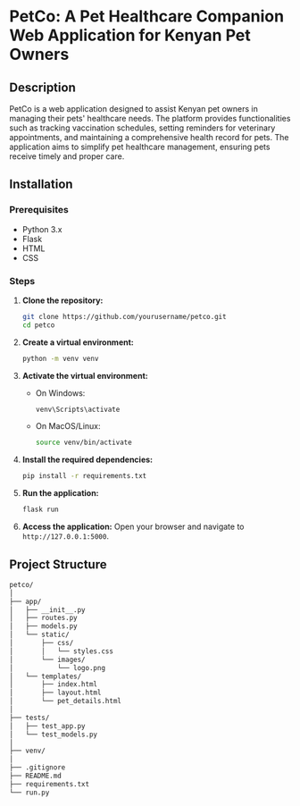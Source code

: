 # PetCo: A Pet Healthcare Companion Web Application for Kenyan Pet Owners

## Description
PetCo is a web application designed to assist Kenyan pet owners in managing their pets' healthcare needs. The platform provides functionalities such as tracking vaccination schedules, setting reminders for veterinary appointments, and maintaining a comprehensive health record for pets. The application aims to simplify pet healthcare management, ensuring pets receive timely and proper care.

## Installation

### Prerequisites
- Python 3.x
- Flask
- HTML
- CSS

### Steps
1. **Clone the repository:**
    ```bash
    git clone https://github.com/yourusername/petco.git
    cd petco
    ```

2. **Create a virtual environment:**
    ```bash
    python -m venv venv
    ```

3. **Activate the virtual environment:**
    - On Windows:
      ```bash
      venv\Scripts\activate
      ```
    - On MacOS/Linux:
      ```bash
      source venv/bin/activate
      ```

4. **Install the required dependencies:**
    ```bash
    pip install -r requirements.txt
    ```

5. **Run the application:**
    ```bash
    flask run
    ```

6. **Access the application:**
   Open your browser and navigate to `http://127.0.0.1:5000`.

## Project Structure
```markdown
petco/
│
├── app/
│   ├── __init__.py
│   ├── routes.py
│   ├── models.py
│   └── static/
│       ├── css/
│       │   └── styles.css
│       └── images/
│           └── logo.png
│   └── templates/
│       ├── index.html
│       ├── layout.html
│       └── pet_details.html
│
├── tests/
│   ├── test_app.py
│   └── test_models.py
│
├── venv/
│
├── .gitignore
├── README.md
├── requirements.txt
└── run.py

